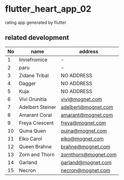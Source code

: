 # flutter_heart_app_02

rating app generated by flutter

## related development

| No | name | address |
| - | - | - |
| 1 | linnefromice | - |
| 2 | paru | - |
| 3 | Zidane Tribal | NO ADDRESS |
| 4 | Dagger | NO ADDRESS |
| 5 | Kuja | NO ADDRESS |
| 6 | Vivi Orunitia | vivi@mognet.com |
| 7 | Adelbert Steiner | adelbert@mognet.com |
| 8 | Amarant Coral | amarant@mognet.com |
| 9 | Freya Crescent | freya@mognet.com |
| 10 | Quina Quen | quina@mognet.com |
| 11 | Eiko Carol | eiko@mognet.com |
| 12 | Queen Brahne | brahne@mognet.com |
| 13 | Zorn and Thorn | zornthorn@mognet.com |
| 14 | Garland | garland@mognet.com |
| 15 | Necron | necron@mognet.com |
